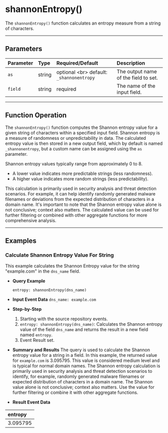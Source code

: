 # shannonEntropy()

The `shannonEntropy()` function calculates an entropy measure from a string of characters.

***

## Parameters

| Parameter | Type | Required/Default | Description |
| :--- | :--- | :--- | :--- |
| `as` | string | optional \<br\> default: `_shannonentropy` | The output name of the field to set. |
| `field` | string | required | The name of the input field. |

***

## Function Operation

The `shannonEntropy()` function computes the Shannon entropy value for a given string of characters within a specified input field. Shannon entropy is a measure of randomness or unpredictability in data. The calculated entropy value is then stored in a new output field, which by default is named `_shannonentropy`, but a custom name can be assigned using the `as` parameter.

Shannon entropy values typically range from approximately 0 to 8.

  * A lower value indicates more predictable strings (less randomness).
  * A higher value indicates more random strings (less predictability).

This calculation is primarily used in security analysis and threat detection scenarios. For example, it can help identify randomly generated malware filenames or deviations from the expected distribution of characters in a domain name. It's important to note that the Shannon entropy value alone is not conclusive; context also matters. The calculated value can be used for further filtering or combined with other aggregate functions for more comprehensive analysis.

***

## Examples

### Calculate Shannon Entropy Value For String

This example calculates the Shannon Entropy value for the string "example.com" in the `dns_name` field.

  * **Query Example**

    ```
    entropy: shannonEntropy(dns_name)
    ```

  * **Input Event Data**
    `dns_name: example.com`

  * **Step-by-Step**

    1.  Starting with the source repository events.
    2.  `entropy: shannonEntropy(dns_name)`: Calculates the Shannon entropy value of the field `dns_name` and returns the result in a new field named `entropy`.
    3.  Event Result set.

  * **Summary and Results**
    The query is used to calculate the Shannon entropy value for a string in a field. In this example, the returned value for `example.com` is 3.095795. This value is considered medium level and is typical for normal domain names. The Shannon entropy calculation is primarily used in security analysis and threat detection scenarios to identify, for example, randomly generated malware filenames or expected distribution of characters in a domain name. The Shannon value alone is not conclusive; context also matters. Use the value for further filtering or combine it with other aggregate functions.

  * **Result Event Data**

| entropy |
| :--- |
| 3.095795 |